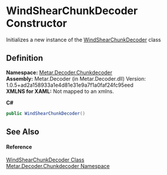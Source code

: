 # WindShearChunkDecoder Constructor


Initializes a new instance of the <a href="T_Metar_Decoder_Chunkdecoder_WindShearChunkDecoder.md">WindShearChunkDecoder</a> class



## Definition
**Namespace:** <a href="N_Metar_Decoder_Chunkdecoder.md">Metar.Decoder.Chunkdecoder</a>  
**Assembly:** Metar.Decoder (in Metar.Decoder.dll) Version: 1.0.5+ad2a158933a1e4d81e31e9a7f1a0faf24fc95eed  
**XMLNS for XAML:** Not mapped to an xmlns.

**C#**
``` C#
public WindShearChunkDecoder()
```



## See Also


#### Reference
<a href="T_Metar_Decoder_Chunkdecoder_WindShearChunkDecoder.md">WindShearChunkDecoder Class</a>  
<a href="N_Metar_Decoder_Chunkdecoder.md">Metar.Decoder.Chunkdecoder Namespace</a>  
